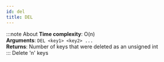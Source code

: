 ```yaml
---
id: del
title: DEL
---
```

:::note About
**Time complexity**: O(n)  
**Arguments**: `DEL <key1> <key2> ...`  
**Returns**: Number of keys that were deleted as an unsigned int  
:::
Delete 'n' keys